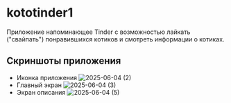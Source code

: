 # kototinder1

Приложение напоминающее Tinder с возможностью лайкать ("свайпать") понравившихся котиков и смотреть информации о котиках.

## Скриншоты приложения
- Иконка приложения
![2025-06-04 (2)](https://github.com/user-attachments/assets/8e349be1-1dbe-4c8e-a011-b5f89feeac5a)
- Главный экран
![2025-06-04 (3)](https://github.com/user-attachments/assets/206ad8ee-3903-4951-968d-156ede6e672f)
- Экран описания
![2025-06-04 (5)](https://github.com/user-attachments/assets/a2952d21-5e9f-499b-bffe-0c19e50cc46e)
